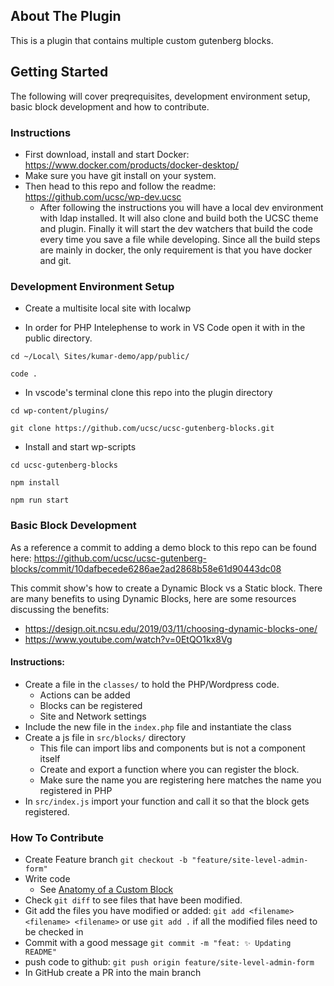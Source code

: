 ## About The Plugin

This is a plugin that contains multiple custom gutenberg blocks.

## Getting Started

The following will cover preqrequisites, development environment setup, basic block development and how to contribute.

### Instructions

- First download, install and start Docker: https://www.docker.com/products/docker-desktop/
- Make sure you have git install on your system.
- Then head to this repo and follow the readme: https://github.com/ucsc/wp-dev.ucsc
  - After following the instructions you will have a local dev environment with ldap installed. It will also clone and build both the UCSC theme and plugin. Finally it will start the dev watchers that build the code every time you save a file while developing. Since all the build steps are mainly in docker, the only requirement is that you have docker and git.

### Development Environment Setup

- Create a multisite local site with localwp

- In order for PHP Intelephense to work in VS Code open it with in the public directory.

```
cd ~/Local\ Sites/kumar-demo/app/public/
```

```
code .
```

- In vscode's terminal clone this repo into the plugin directory

```
cd wp-content/plugins/
```

```
git clone https://github.com/ucsc/ucsc-gutenberg-blocks.git
```

- Install and start wp-scripts

```
cd ucsc-gutenberg-blocks
```

```
npm install
```

```
npm run start
```

### Basic Block Development

As a reference a commit to adding a demo block to this repo can be found here: https://github.com/ucsc/ucsc-gutenberg-blocks/commit/10dafbecede6286ae2ad2868b58e61d90443dc08

This commit show's how to create a Dynamic Block vs a Static block. There are many benefits to using Dynamic Blocks, here are some resources discussing the benefits:

- https://design.oit.ncsu.edu/2019/03/11/choosing-dynamic-blocks-one/
- https://www.youtube.com/watch?v=0EtQO1kx8Vg

#### Instructions:

- Create a file in the `classes/` to hold the PHP/Wordpress code.
  - Actions can be added
  - Blocks can be registered
  - Site and Network settings
- Include the new file in the `index.php` file and instantiate the class
- Create a js file in `src/blocks/` directory
  - This file can import libs and components but is not a component itself
  - Create and export a function where you can register the block.
  - Make sure the name you are registering here matches the name you registered in PHP
- In `src/index.js` import your function and call it so that the block gets registered.

### How To Contribute

- Create Feature branch `git checkout -b "feature/site-level-admin-form"`
- Write code
  - See [Anatomy of a Custom Block](CustomBlock.md)
- Check `git diff` to see files that have been modified.
- Git add the files you have modified or added: `git add <filename> <filename> <filename>` or use `git add .` if all the modified files need to be checked in
- Commit with a good message `git commit -m "feat: ✨ Updating README"`
- push code to github: `git push origin feature/site-level-admin-form`
- In GitHub create a PR into the main branch
